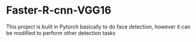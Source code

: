 # Faster-R-cnn-VGG16
This project is built in Pytorch basically to do face detection, however it can be modified to perform other detection tasks
